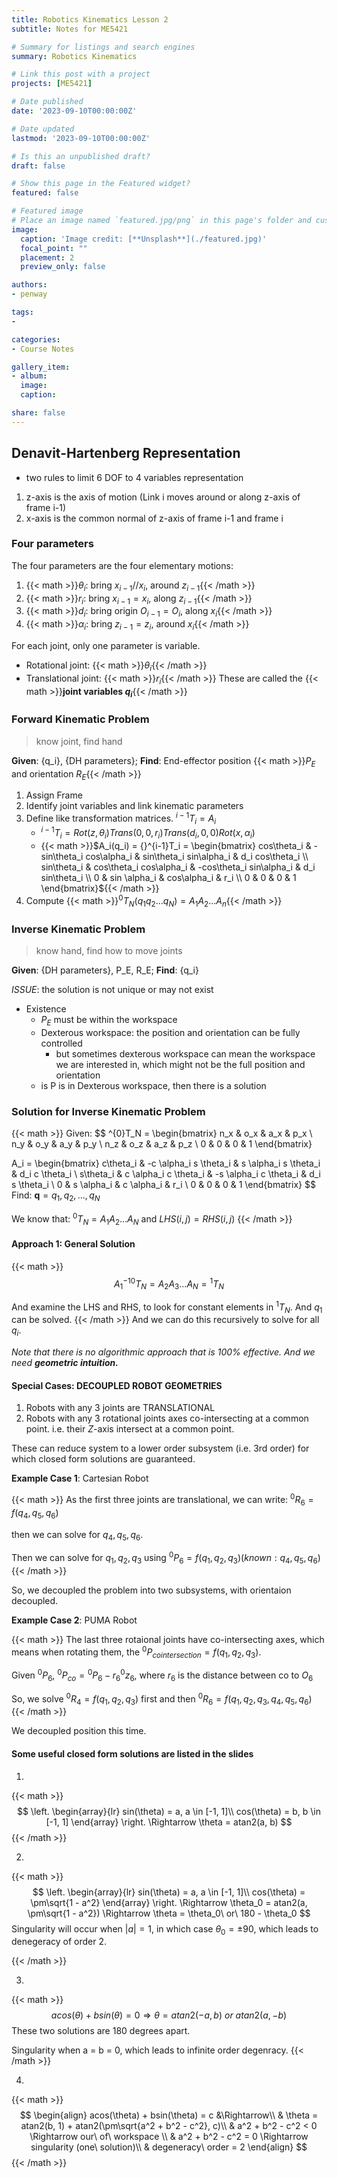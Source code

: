 ```yaml
---
title: Robotics Kinematics Lesson 2
subtitle: Notes for ME5421

# Summary for listings and search engines
summary: Robotics Kinematics

# Link this post with a project
projects: [ME5421]

# Date published
date: '2023-09-10T00:00:00Z'

# Date updated
lastmod: '2023-09-10T00:00:00Z'

# Is this an unpublished draft?
draft: false

# Show this page in the Featured widget?
featured: false

# Featured image
# Place an image named `featured.jpg/png` in this page's folder and customize its options here.
image:
  caption: 'Image credit: [**Unsplash**](./featured.jpg)'
  focal_point: ""
  placement: 2
  preview_only: false

authors:
- penway

tags:
- 

categories:
- Course Notes

gallery_item:
- album: 
  image:
  caption:

share: false
---
```


## Denavit-Hartenberg Representation
- two rules to limit 6 DOF to 4 variables representation
1. z-axis is the axis of motion (Link i moves around or along z-axis of frame i-1)
2. x-axis is the common normal of z-axis of frame i-1 and frame i

### Four parameters

The four parameters are the four elementary motions:
1. {{< math >}}$\theta_i$: bring $x_{i-1} // x_i$, around $z_{i-1}${{< /math >}}
2. {{< math >}}$r_i$: bring $x_{i-1} = x_i$, along $z_{i-1}${{< /math >}}
3. {{< math >}}$d_i$: bring origin $O_{i-1} = O_i$, along $x_i${{< /math >}}
4. {{< math >}}$\alpha_i$: bring $z_{i-1} = z_i$, around $x_i${{< /math >}}

For each joint, only one parameter is variable.
- Rotational joint: {{< math >}}$\theta_i${{< /math >}}
- Translational joint: {{< math >}}$r_i${{< /math >}}
These are called the {{< math >}}**joint variables $q_i$**{{< /math >}}

### Forward Kinematic Problem

> know joint, find hand

**Given**: {q_i}, {DH parameters}; 
**Find**: End-effector position {{< math >}}$P_E$ and orientation $R_E${{< /math >}}

1. Assign Frame
2. Identify joint variables and link kinematic parameters
3. Define like transformation matrices. $^{i-1}T_i = A_i$
    - $^{i-1}T_i = Rot(z, \theta_i) Trans(0,0,r_i) Trans(d_i,0,0) Rot(x, \alpha_i)$
    - {{< math >}}$A_i(q_i) = {}^{i-1}T_i = \begin{bmatrix}
        cos\theta_i & - sin\theta_i cos\alpha_i & sin\theta_i sin\alpha_i & d_i cos\theta_i \\
        sin\theta_i & cos\theta_i cos\alpha_i  & -cos\theta_i sin\alpha_i  & d_i sin\theta_i \\
        0 & sin \alpha_i & cos\alpha_i & r_i \\
        0 & 0 & 0 & 1
    \end{bmatrix}${{< /math >}}
4. Compute {{< math >}}$^{0}T_N(q_1q_2...q_N) = A_1A_2...A_n${{< /math >}}

### Inverse Kinematic Problem
> know hand, find how to move joints

**Given**: {DH parameters}, P_E, R_E;
**Find**: {q_i}

*ISSUE*: the solution is not unique or may not exist 
- Existence
    - $P_E$ must be within the workspace
    - Dexterous workspace: the position and orientation can be fully controlled
        - but sometimes dexterous workspace can mean the workspace we are interested in, which might not be the full position and orientation
    - is P is in Dexterous workspace, then there is a solution

### Solution for Inverse Kinematic Problem
{{< math >}}
Given:
$$
^{0}T_N = \begin{bmatrix}
    n_x & o_x & a_x & p_x \\
    n_y & o_y & a_y & p_y \\
    n_z & o_z & a_z & p_z \\
    0 & 0 & 0 & 1
\end{bmatrix}

A_i = \begin{bmatrix}
    c\theta_i & -c \alpha_i s \theta_i & s \alpha_i s \theta_i & d_i c \theta_i \\
    s\theta_i & c \alpha_i c \theta_i & -s \alpha_i c \theta_i & d_i s \theta_i \\
    0 & s \alpha_i & c \alpha_i & r_i \\
    0 & 0 & 0 & 1
\end{bmatrix}
$$
Find: $\mathbf{q} = q_1, q_2, ..., q_N$

We know that: $^{0}T_N = A_1A_2...A_N$
and $LHS(i,j) = RHS(i,j)$
{{< /math >}}

#### Approach 1: General Solution
{{< math >}}
$$
A_1^{-1} {}^0T_N = A_2A_3...A_N = {}^1T_N
$$

And examine the LHS and RHS, to look for constant elements in $^1T_N$. And $q_1$ can be solved.
{{< /math >}}
And we can do this recursively to solve for all $q_i$.

*Note that there is no algorithmic approach that is 100% effective. And we need **geometric intuition.***


#### Special Cases: DECOUPLED ROBOT GEOMETRIES
1. Robots with any 3 joints are TRANSLATIONAL
2. Robots with any 3 rotational joints axes co-intersecting at a common point. i.e. their *Z*-axis intersect at a common point.

These can reduce system to a lower order subsystem (i.e. 3rd order) for which closed form solutions are guaranteed.


**Example Case 1**: Cartesian Robot

{{< math >}}
As the first three joints are translational, we can write:
$^0R_6 = f(q_4, q_5, q_6)$

then we can solve for $q_4, q_5, q_6$.

Then we can solve for $q_1, q_2, q_3$ using $^0P_6 = f(q_1, q_2, q_3) (known: q_4, q_5, q_6)$
{{< /math >}}

So, we decoupled the problem into two subsystems, with orientaion decoupled.


**Example Case 2**: PUMA Robot

{{< math >}}
The last three rotaional joints have co-intersecting axes, which means when rotating them, the $^0P_{cointersection} = f(q_1, q_2, q_3)$.

Given $^0P_6$, $^0P_{co} = {}^0P_6 - r_6 {}^0z_6$, where $r_6$ is the distance between co to $O_6$

So, we solve $^0R_4 = f(q_1, q_2, q_3)$ first and then $^0R_6 = f(q_1, q_2, q_3, q_4, q_5, q_6)$
{{< /math >}}

We decoupled position this time.


#### Some useful closed form solutions are listed in the slides
1. 
{{< math >}}
$$
\left.
\begin{array}{lr}
    sin(\theta) = a, a \in [-1, 1]\\
    cos(\theta) = b, b \in [-1, 1]
\end{array}
\right.
\Rightarrow
\theta = atan2(a, b)
$$
{{< /math >}}

2. 
{{< math >}}
$$
\left.
\begin{array}{lr}
    sin(\theta) = a, a \in [-1, 1]\\
    cos(\theta) = \pm\sqrt{1 - a^2}
\end{array}
\right.
\Rightarrow
\theta_0 = atan2(a, \pm\sqrt{1 - a^2})
\Rightarrow
\theta = \theta_0\ or\  180 - \theta_0
$$
Singularity will occur when $|a| = 1$, in which case $\theta_0 = \pm 90$, which leads to denegeracy of order 2.

{{< /math >}}

3. 
{{< math >}}
$$
acos(\theta) + bsin(\theta) = 0
\Rightarrow
\theta = atan2(-a, b)\ or\ atan2(a, -b)
$$
These two solutions are 180 degrees apart.

Singularity when a = b = 0, which leads to infinite order degenracy.
{{< /math >}}

4. 
{{< math >}}
$$
\begin{align}
acos(\theta) + bsin(\theta) = c &\Rightarrow\\
& \theta = atan2(b, 1) + atan2(\pm\sqrt{a^2 + b^2 - c^2}, c)\\
& a^2 + b^2 - c^2  < 0 \Rightarrow our\ of\ workspace \\
& a^2 + b^2 - c^2  = 0 \Rightarrow singularity (one\ solution)\\
& degeneracy\ order = 2
\end{align}
$$
{{< /math >}}
